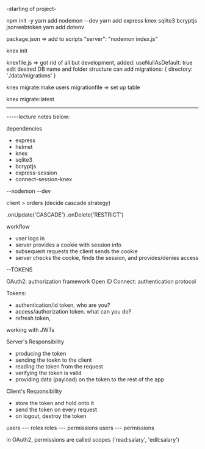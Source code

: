 -starting of project-

npm init -y
yarn add nodemon --dev
yarn add express knex sqlite3 bcryptjs jsonwebtoken
yarn add dotenv

package.json => add to scripts "server": "nodemon index.js"

knex init

knexfile.js => got rid of all but development,
added: useNullAsDefault: true
edit desired DB name and folder structure
can add migrations: { directory: './data/migrations' }

knex migrate:make users
migrationfile => set up table

knex migrate:latest

---

-----lecture notes below:

dependencies

- express
- helmet
- knex
- sqlite3
- bcryptjs
- express-session
- connect-session-knex

--nodemon --dev

client > orders (decide cascade strategy)

.onUpdate('CASCADE')
.onDelete('RESTRICT')

workflow

- user logs in
- server provides a cookie with session info
- subsequent requests the client sends the cookie
- server checks the cookie, finds the session, and provides/denies access

--TOKENS

OAuth2: authorization framework
Open ID Connect: authentication protocol

Tokens:

- authentication/id token, who are you?
- access/authorization token. what can you do?
- refresh token,

working with JWTs

Server's Responsibility

- producing the token
- sending the toekn to the client
- reading the token from the request
- verifying the token is valid
- providing data (payload) on the token to the rest of the app

Client's Responsibility

- store the token and hold onto it
- send the token on every request
- on logout, destroy the token

users _---_ roles
roles _---_ permissions
users _---_ permissions

in OAuth2, permissions are called scopes ('read:salary', 'edit:salary')
